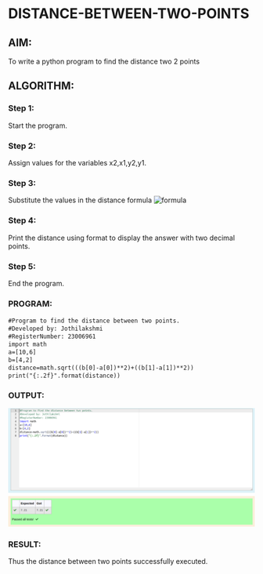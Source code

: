 # DISTANCE-BETWEEN-TWO-POINTS

## AIM:
To write a python program to find the distance two 2 points
## ALGORITHM:
### Step 1: 
Start the program.
### Step 2: 
Assign values for the variables x2,x1,y2,y1.
### Step 3: 
Substitute the values in the distance formula  ![formula](/formula.JPG)
### Step 4: 
Print the distance using format to display the answer with two decimal points.
### Step 5: 
End the program.
### PROGRAM:
```
#Program to find the distance between two points.
#Developed by: Jothilakshmi
#RegisterNumber: 23006961
import math
a=[10,6]
b=[4,2]
distance=math.sqrt(((b[0]-a[0])**2)+((b[1]-a[1])**2))
print("{:.2f}".format(distance))  

```


### OUTPUT:
![output](distanceoutput.png)
### RESULT:
Thus the distance between two points successfully executed.
